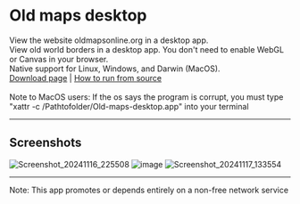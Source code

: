 # Old maps desktop

View the website oldmapsonline.org in a desktop app.
<br>
View old world borders in a desktop app. You don't need to enable WebGL or Canvas in your browser.
<br>
Native support for Linux, Windows, and Darwin (MacOS).
<br>
<a href="https://github.com/Tre-brock/Old-maps-desktop/releases/expanded_assets/1.0.1">Download page</a> | <a href="https://github.com/Tre-brock/Old-maps-desktop/issues/1">How to run from source</a>
<br>
<br>
Note to MacOS users: If the os says the program is corrupt, you must type "xattr -c /Pathtofolder/Old-maps-desktop.app" into your terminal
<hr>
<h2>Screenshots</h2>

![Screenshot_20241116_225508](https://github.com/user-attachments/assets/3a36a10e-4add-4e85-83c0-91cd26878b96)
![image](https://github.com/user-attachments/assets/fef0383d-ce7e-45b8-a587-fd82a50a3c9a)
![Screenshot_20241117_133554](https://github.com/user-attachments/assets/cb894077-e858-4346-bb4a-a773f289cbb7)
<br>
<hr>
Note: This app promotes or depends entirely on a non-free network service
